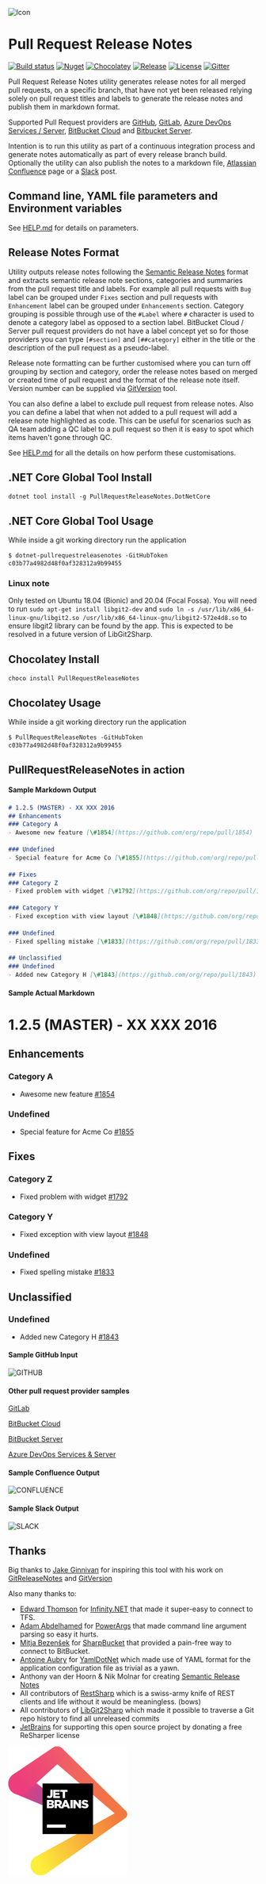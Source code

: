 ![Icon](https://raw.github.com/jasminsehic/PullRequestReleaseNotes/master/docs/img/logo.png)

Pull Request Release Notes
==========================

[![Build status](https://ci.appveyor.com/api/projects/status/github/jasminsehic/pullrequestreleasenotes?svg=true)](https://ci.appveyor.com/project/jasminsehic/unreleasedgithubhistory)
[![Nuget](https://img.shields.io/nuget/v/PullRequestReleaseNotes.DotNetCore.svg)](https://www.nuget.org/packages/PullRequestReleaseNotes.DotNetCore)
[![Chocolatey](https://img.shields.io/chocolatey/vpre/PullRequestReleaseNotes.svg)](https://chocolatey.org/packages/PullRequestReleaseNotes)
[![Release](https://img.shields.io/github/release/jasminsehic/PullRequestReleaseNotes.svg)](https://github.com/jasminsehic/PullRequestReleaseNotes/releases)
[![License](https://img.shields.io/github/license/jasminsehic/PullRequestReleaseNotes.svg)](https://github.com/jasminsehic/PullRequestReleaseNotes/blob/master/LICENSE)
[![Gitter](https://badges.gitter.im/jasminsehic/PullRequestReleaseNotes.svg)](https://gitter.im/jasminsehic/PullRequestReleaseNotes)

Pull Request Release Notes utility generates release notes for all merged pull requests, on a specific branch, that have not yet been released relying solely on pull request titles and labels to generate the release notes and publish them in markdown format.

Supported Pull Request providers are [GitHub](https://github.com/), [GitLab](https://gitlab.com/), [Azure DevOps Services / Server](https://azure.microsoft.com/en-au/services/devops/), [BitBucket Cloud](https://bitbucket.org/) and [Bitbucket Server](https://www.atlassian.com/software/bitbucket/download). 

Intention is to run this utility as part of a continuous integration process and generate notes automatically as part of every release branch build. Optionally the utility can also publish the notes to a markdown file, [Atlassian Confluence](https://www.atlassian.com/software/confluence) page or a [Slack](https://slack.com/) post. 

## Command line, YAML file parameters and Environment variables
See [HELP.md](https://github.com/jasminsehic/PullRequestReleaseNotes/blob/master/docs/HELP.md) for details on parameters.

## Release Notes Format

Utility outputs release notes following the [Semantic Release Notes](https://web.archive.org/web/20161013175123/http://www.semanticreleasenotes.org/) format and extracts semantic release note sections, categories and summaries from the pull request title and labels. For example all pull requests with `Bug` label can be grouped under `Fixes` section and pull requests with `Enhancement` label can be grouped under `Enhancements` section. Category grouping is possible through use of the `#Label` where `#` character is used to denote a category label as opposed to a section label. BitBucket Cloud / Server pull request providers do not have a label concept yet so for those providers you can type `[#section]` and `[##category]` either in the title or the description of the pull request as a pseudo-label.

Release note formatting can be further customised where you can turn off grouping by section and category, order the release notes based on merged or created time of pull request and the format of the release note itself. Version number can be supplied via [GitVersion](https://github.com/GitTools/GitVersion) tool. 

You can also define a label to exclude pull request from release notes. Also you can define a label that when not added to a pull request will add a release note highlighted as code. This can be useful for scenarios such as QA team adding a QC label to a pull request so then it is easy to spot which items haven't gone through QC.

See [HELP.md](https://github.com/jasminsehic/PullRequestReleaseNotes/blob/master/docs/HELP.md) for all the details on how perform these customisations. 

## .NET Core Global Tool Install

    dotnet tool install -g PullRequestReleaseNotes.DotNetCore
	
## .NET Core Global Tool Usage

While inside a git working directory run the application

    $ dotnet-pullrequestreleasenotes -GitHubToken c03b77a4982d48f0af328312a9b99455

### Linux note

Only tested on Ubuntu 18.04 (Bionic) and 20.04 (Focal Fossa). You will need to run `sudo apt-get install libgit2-dev` and `sudo ln -s /usr/lib/x86_64-linux-gnu/libgit2.so /usr/lib/x86_64-linux-gnu/libgit2-572e4d8.so` to ensure libgit2 library can be found by the app. This is expected to be resolved in a future version of LibGit2Sharp.

## Chocolatey Install

    choco install PullRequestReleaseNotes
	
## Chocolatey Usage

While inside a git working directory run the application

    $ PullRequestReleaseNotes -GitHubToken c03b77a4982d48f0af328312a9b99455

## PullRequestReleaseNotes in action

#### Sample Markdown Output

```markdown
# 1.2.5 (MASTER) - XX XXX 2016
## Enhancements
### Category A
- Awesome new feature [\#1854](https://github.com/org/repo/pull/1854)

### Undefined
- Special feature for Acme Co [\#1855](https://github.com/org/repo/pull/1855)

## Fixes
### Category Z
- Fixed problem with widget [\#1792](https://github.com/org/repo/pull/1792)

### Category Y
- Fixed exception with view layout [\#1848](https://github.com/org/repo/pull/1848)

### Undefined
- Fixed spelling mistake [\#1833](https://github.com/org/repo/pull/1833)

## Unclassified
### Undefined
- Added new Category H [\#1843](https://github.com/org/repo/pull/1843)
```
#### Sample Actual Markdown

# 1.2.5 (MASTER) - XX XXX 2016
## Enhancements
### Category A
- Awesome new feature [\#1854](https://github.com/org/repo/pull/1854)

### Undefined
- Special feature for Acme Co [\#1855](https://github.com/org/repo/pull/1855)

## Fixes
### Category Z
- Fixed problem with widget [\#1792](https://github.com/org/repo/pull/1792)

### Category Y
- Fixed exception with view layout [\#1848](https://github.com/org/repo/pull/1848)

### Undefined
- Fixed spelling mistake [\#1833](https://github.com/org/repo/pull/1833)

## Unclassified
### Undefined
- Added new Category H [\#1843](https://github.com/org/repo/pull/1843)

#### Sample GitHub Input
![GITHUB](https://raw.github.com/jasminsehic/PullRequestReleaseNotes/master/docs/img/github.png)

#### Other pull request provider samples
[GitLab](https://raw.github.com/jasminsehic/PullRequestReleaseNotes/master/docs/img/gitlab.png)

[BitBucket Cloud](https://raw.github.com/jasminsehic/PullRequestReleaseNotes/master/docs/img/bitbucket_cloud.png)

[BitBucket Server](https://raw.github.com/jasminsehic/PullRequestReleaseNotes/master/docs/img/bitbucket_server.png)

[Azure DevOps Services & Server](https://raw.github.com/jasminsehic/PullRequestReleaseNotes/master/docs/img/tfs.png)

#### Sample Confluence Output
![CONFLUENCE](https://raw.github.com/jasminsehic/PullRequestReleaseNotes/master/docs/img/confluence.png)

#### Sample Slack Output
![SLACK](https://raw.github.com/jasminsehic/PullRequestReleaseNotes/master/docs/img/slack.png)

## Thanks
Big thanks to [Jake Ginnivan](http://jake.ginnivan.net/) for inspiring this tool with his work on [GitReleaseNotes](https://github.com/GitTools/GitReleaseNotes) and [GitVersion](https://github.com/GitTools/GitVersion)

Also many thanks to:
- [Edward Thomson](https://github.com/ethomson) for [Infinity.NET](https://github.com/ethomson/infinity.net) that made it super-easy to connect to TFS. 
- [Adam Abdelhamed](https://github.com/adamabdelhamed) for [PowerArgs](https://github.com/adamabdelhamed/PowerArgs) that made command line argument parsing so easy it hurts.
- [Mitja Bezenšek](https://github.com/MitjaBezensek) for [SharpBucket](https://github.com/MitjaBezensek/SharpBucket) that provided a pain-free way to connect to BitBucket.
- [Antoine Aubry](https://github.com/aaubry) for [YamlDotNet](https://github.com/aaubry/YamlDotNet) which made use of YAML format for the application configuration file as trivial as a yawn.
- Anthony van der Hoorn & Nik Molnar for creating [Semantic Release Notes](https://web.archive.org/web/20161013175123/http://www.semanticreleasenotes.org/)
- All contributors of [RestSharp](https://github.com/restsharp/RestSharp) which is a swiss-army knife of REST clients and life without it would be meaningless. (bows)
- All contributors of [LibGit2Sharp](https://github.com/libgit2/libgit2sharp) which made it possible to traverse a Git repo history to find all unreleased commits
- [JetBrains](https://www.jetbrains.com/?from=PullRequestReleaseNotes) for supporting this open source project by donating a free ReSharper license 
<img src="./docs/img/jetbrains.svg">
